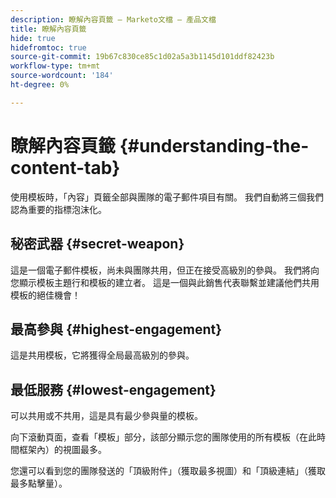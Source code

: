 ```yaml
---
description: 瞭解內容頁籤 — Marketo文檔 — 產品文檔
title: 瞭解內容頁籤
hide: true
hidefromtoc: true
source-git-commit: 19b67c830ce85c1d02a5a3b1145d101ddf82423b
workflow-type: tm+mt
source-wordcount: '184'
ht-degree: 0%

---
```


# 瞭解內容頁籤 {#understanding-the-content-tab}

使用模板時，「內容」頁籤全部與團隊的電子郵件項目有關。 我們自動將三個我們認為重要的指標泡沫化。

## 秘密武器 {#secret-weapon}

這是一個電子郵件模板，尚未與團隊共用，但正在接受高級別的參與。 我們將向您顯示模板主題行和模板的建立者。 這是一個與此銷售代表聯繫並建議他們共用模板的絕佳機會！

## 最高參與 {#highest-engagement}

這是共用模板，它將獲得全局最高級別的參與。

## 最低服務 {#lowest-engagement}

可以共用或不共用，這是具有最少參與量的模板。

向下滾動頁面，查看「模板」部分，該部分顯示您的團隊使用的所有模板（在此時間框架內）的視圖最多。

您還可以看到您的團隊發送的「頂級附件」（獲取最多視圖）和「頂級連結」（獲取最多點擊量）。
